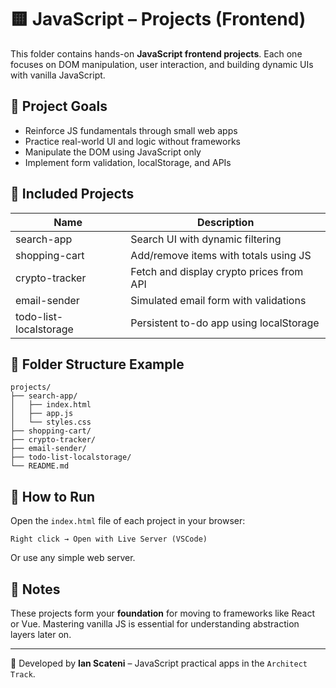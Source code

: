 # 🟨 JavaScript – Projects (Frontend)

This folder contains hands-on **JavaScript frontend projects**. Each one focuses on DOM manipulation, user interaction, and building dynamic UIs with vanilla JavaScript.

## 🎯 Project Goals

- Reinforce JS fundamentals through small web apps
- Practice real-world UI and logic without frameworks
- Manipulate the DOM using JavaScript only
- Implement form validation, localStorage, and APIs

## 🔨 Included Projects

| Name              | Description |
|-------------------|-------------|
| search-app        | Search UI with dynamic filtering |
| shopping-cart     | Add/remove items with totals using JS |
| crypto-tracker    | Fetch and display crypto prices from API |
| email-sender      | Simulated email form with validations |
| todo-list-localstorage | Persistent to-do app using localStorage |

## 📁 Folder Structure Example

```
projects/
├── search-app/
│   ├── index.html
│   ├── app.js
│   └── styles.css
├── shopping-cart/
├── crypto-tracker/
├── email-sender/
├── todo-list-localstorage/
└── README.md
```

## 🚀 How to Run

Open the `index.html` file of each project in your browser:

```
Right click → Open with Live Server (VSCode)
```

Or use any simple web server.

## 📌 Notes

These projects form your **foundation** for moving to frameworks like React or Vue. Mastering vanilla JS is essential for understanding abstraction layers later on.

---

📄 Developed by **Ian Scateni** – JavaScript practical apps in the `Architect Track`.